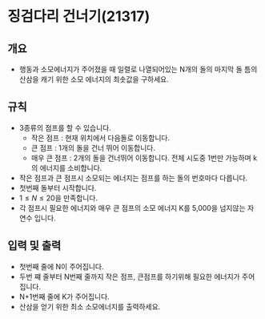 징검다리 건너기(21317)
===
## 개요
+ 행동과 소모에너지가 주어졌을 때 일렬로 나열되어있는 N개의 돌의 마지막 돌 틈의 산삼을 캐기 위한 소모 에너지의 최솟값을 구하세요.
## 규칙
+ 3종류의 점프를 할 수 있습니다.
    - 작은 점프 : 현재 위치에서 다음돌로 이동합니다.
    - 큰 점프 : 1개의 돌을 건너 뛰어 이동합니다.
    - 매우 큰 점프 : 2개의 돌을 건너뛰어 이동합니다. 전체 시도중 1번만 가능하며 k의 에너지를 소비합니다.
+ 작은 점프과 큰 점프시 소모되는 에너지는 점프를 하는 돌의 번호마다 다릅니다.
+ 첫번째 돌부터 시작합니다.
+ $1 \le N \le 20$을 만족합니다.
+ 각 점프시 필요한 에너지와 매우 큰 점프의 소모 에너지 K를 5,000을 넘지않는 자연수 입니다.
## 입력 및 출력
+ 첫번째 줄에 N이 주어집니다.
+ 두번 쨰 줄부터 N번째 줄까지 작은 점프, 큰점프를 하기위해 필요한 에너지가 주어집니다.
+ N+1번째 줄에 K가 주어집니다.
+ 산삼을 얻기 위한 최소 소모에너지를 출력하세요.
